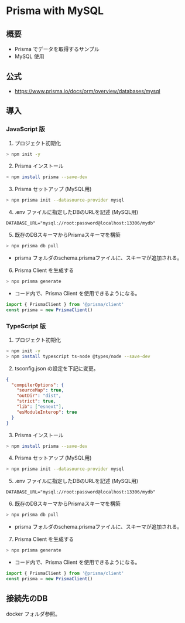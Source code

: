 # Prisma with MySQL

## 概要

- Prisma でデータを取得するサンプル
- MySQL 使用

## 公式

- https://www.prisma.io/docs/orm/overview/databases/mysql

## 導入

### JavaScript 版

1. プロジェクト初期化

```sh
> npm init -y
```

2. Prisma インストール

```sh
> npm install prisma --save-dev
```

3. Prisma セットアップ (MySQL用)

```sh
> npx prisma init --datasource-provider mysql
```

4. .env ファイルに指定したDBのURLを記述 (MySQL用)

```
DATABASE_URL="mysql://root:password@localhost:13306/mydb"
```

5. 既存のDBスキーマからPrismaスキーマを構築

```sh
> npx prisma db pull
```
  - prisma フォルダのschema.prismaファイルに、スキーマが追加される。

6. Prisma Client を生成する

```sh
> npx prisma generate
```
  - コード内で、Prisma Client を使用できるようになる。

```ts
import { PrismaClient } from '@prisma/client'
const prisma = new PrismaClient()
```

### TypeScript 版

1. プロジェクト初期化

```sh
> npm init -y
> npm install typescript ts-node @types/node --save-dev
```

2. tsconfig.json の設定を下記に変更。

```json
{
  "compilerOptions": {
    "sourceMap": true,
    "outDir": "dist",
    "strict": true,
    "lib": ["esnext"],
    "esModuleInterop": true
  }
}
```

3. Prisma インストール

```sh
> npm install prisma --save-dev
```

4. Prisma セットアップ (MySQL用)

```sh
> npx prisma init --datasource-provider mysql
```

5. .env ファイルに指定したDBのURLを記述 (MySQL用)

```
DATABASE_URL="mysql://root:password@localhost:13306/mydb"
```

6. 既存のDBスキーマからPrismaスキーマを構築

```sh
> npx prisma db pull
```
  - prisma フォルダのschema.prismaファイルに、スキーマが追加される。

7. Prisma Client を生成する

```sh
> npx prisma generate
```
  - コード内で、Prisma Client を使用できるようになる。

```ts
import { PrismaClient } from '@prisma/client'
const prisma = new PrismaClient()
```

## 接続先のDB

docker フォルダ参照。
